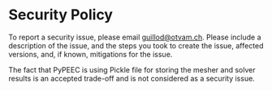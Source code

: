 # Security Policy

To report a security issue, please email [guillod@otvam.ch](mailto:guillod@otvam.ch).
Please include a description of the issue,  and the steps you took to create the issue, 
affected versions, and, if known, mitigations for the issue. 

The fact that PyPEEC is using Pickle file for storing the mesher and solver results
is an accepted trade-off and is not considered as a security issue.

